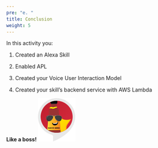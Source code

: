 ```yaml
---
pre: "e. "
title: Conclusion
weight: 5
---
```


In this activity you:

1.  Created an Alexa Skill

2.  Enabled APL

3.  Created your Voice User Interaction Model

4.  Created your skill’s backend service with AWS Lambda

**Like a boss\!** ![The Sauce Boss](/images/skill-icon.png)